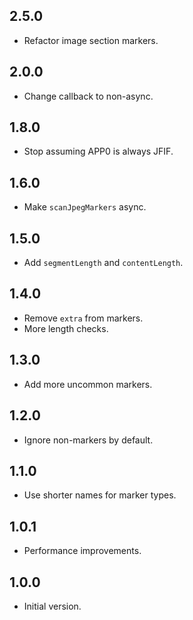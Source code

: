 ## 2.5.0

- Refactor image section markers.

## 2.0.0

- Change callback to non-async.

## 1.8.0

- Stop assuming APP0 is always JFIF.

## 1.6.0

- Make `scanJpegMarkers` async.

## 1.5.0

- Add `segmentLength` and `contentLength`.

## 1.4.0

- Remove `extra` from markers.
- More length checks.

## 1.3.0

- Add more uncommon markers.

## 1.2.0

- Ignore non-markers by default.

## 1.1.0

- Use shorter names for marker types.

## 1.0.1

- Performance improvements.

## 1.0.0

- Initial version.
